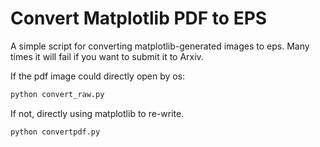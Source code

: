 # Convert Matplotlib PDF to EPS
A simple script for converting matplotlib-generated images to eps. 
Many times it will fail if you want to submit it to Arxiv.


If the pdf image could directly open by os:
```sh
python convert_raw.py
```

If not, directly using matplotlib to re-write.

```sh
python convertpdf.py
```
